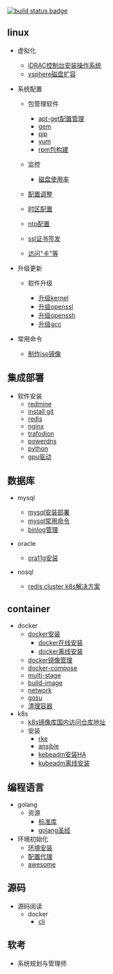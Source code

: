 [![build status badge](https://img.shields.io/travis/docker-library/docker/master.svg?label=docker%20)](/container/docker)

## linux

- 虚拟化
  - [iDRAC控制台安装操作系统](/linux/virtaul/iDRAC.md)
  - [vsphere磁盘扩容](http://blog.sina.com.cn/s/blog_56a70c0401018dlv.html)
  
- 系统配置

    - 包管理软件
        - [apt-get配置管理](/linux/package/apt.md)
        - [gem](/linux/package/gem.md) 
        - [pip](/linux/package/pip.md)
        - [yum](/linux/package/yum.md)
        - [rpm包构建](/linux/rpm/rpmbuild.md)
    
    - 监控
       - [磁盘使用率](/linux/monitor/disk.md)

    - [配置调整](/linux/settings/README.md)

    - [时区配置](/linux/timezone.md)
    
    - [ntp配置](/linux/ntp.md)
    
    - [ssl证书签发](https://github.com/weiliang-ms/ssl)
    
    - [访问"卡"等](/linux/block.md)

- 升级更新

    - 软件升级
    
        - [升级kernel](/linux/update/kernel.md)
        - [升级openssl](/linux/update/openssl.md)
        - [升级openssh](/linux/update/openssh.md)
        - [升级gcc](/linux/update/gcc.md)
        
- 常用命令
    - [制作iso镜像](/linux/cmd/mkiso.md)
    
## 集成部署

- 软件安装
    - [redmine](/linux/redmine.md)
    - [install git](/shell/git.md)
    - [redis](https://github.com/weiliang-ms/deploy/blob/master/redis/README.md)
    - [nginx](https://github.com/weiliang-ms/deploy/blob/master/nginx/README.md)
    - [trafodion](/deploy/trafodion.md)
    - [powerdns](/deploy/pdns.md)
    - [python](/deploy/python.md)
    - [gpu驱动](/linux/gpu/gpu.md)
    
## 数据库

- mysql
    - [mysql安装部署](/database/mysql/install.md)
    - [mysql常用命令](/database/mysql/cmd.md)
    - [binlog管理](/database/mysql/binlog.md)

- oracle
    - [ora11g安装](https://github.com/weiliang-ms/wl-awesome/blob/master/database/oracle/install.md)
    
- nosql
    - [redis cluster k8s解决方案](/database/redis-cluster-k8s.md)

## container

- docker
    - [docker安装]()
        - [docker在线安装](/container/docker/docker-install-online.md)
        - [docker离线安装](/container/docker/docker-install-offline.md)
    - [docker镜像管理](/container/docker/docker-image.md)
    - [docker-compose](/container/docker/docker-compose.md)
    - [multi-stage](/container/docker/docker-multi-stage.md)
    - [build-image](/container/docker/docker-image.md)
    - [network](/container/docker/docker-network.md)
    - [gosu](https://blog.csdn.net/boling_cavalry/article/details/93380447)
    - [清理容器](/container/docker/clean.md)
- k8s
    - [k8s镜像库国内访问仓库地址](/container/k8s/mirror.md)
    - 安装
        - [rke](/container/k8s/k8s-rke.md)
        - [ansible](https://github.com/easzlab/kubeasz)
        - [kebeadm安装HA](/container/k8s/k8s-kubeadm.md)
        - [kubeadm离线安装](/container/k8s/kubeadm-offline.md)

## 编程语言
- golang
    - 资源
        - [标准库](https://studygolang.com/pkgdoc)
        - [golang圣经](https://books.studygolang.com/gopl-zh)
- 环境初始化
    - [环境安装](/program/golang/install.md)
    - [配置代理](/program/golang/delegate.md)
    - [awesome](https://github.com/avelino/awesome-go)

## 源码

- 源码阅读
    - docker
        - [cli](code/docker/cli.md)

## 软考
- 系统规划与管理师

